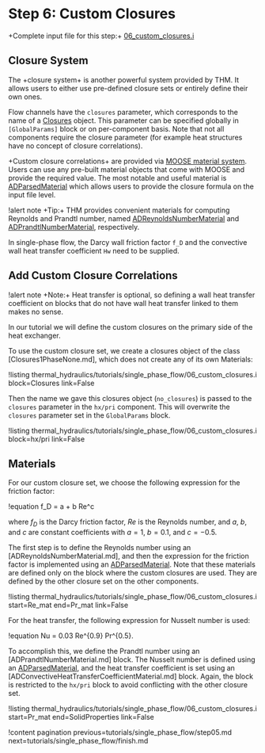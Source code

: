 # Step 6: Custom Closures

+Complete input file for this step:+ [06_custom_closures.i](thermal_hydraulics/tutorials/single_phase_flow/06_custom_closures.i)

## Closure System

The +closure system+ is another powerful system provided by THM.
It allows users to either use pre-defined closure sets or entirely define their own ones.

Flow channels have the `closures` parameter, which corresponds to the name of
a [Closures](syntax/Closures/index.md) object.
This parameter can be specified globally in `[GlobalParams]` block or on per-component basis.
Note that not all components require the closure parameter (for example heat structures have no
concept of closure correlations).

+Custom closure correlations+ are provided via [MOOSE material system](/syntax/Materials/).
Users can use any pre-built material objects that come with MOOSE and provide the required value.
The most notable and useful material is [ADParsedMaterial](ParsedMaterial.md) which allows users to
provide the closure formula on the input file level.

!alert note
+Tip:+ THM provides convenient materials for computing Reynolds and Prandtl number, named
[ADReynoldsNumberMaterial](ADReynoldsNumberMaterial.md) and
[ADPrandtlNumberMaterial](ADPrandtlNumberMaterial.md), respectively.


In single-phase flow, the Darcy wall friction factor `f_D` and the convective wall heat transfer
coefficient `Hw` need to be supplied.


## Add Custom Closure Correlations


!alert note
+Note:+ Heat transfer is optional, so defining a wall heat transfer coefficient on blocks that
do not have wall heat transfer linked to them makes no sense.

In our tutorial we will define the custom closures on the primary side of the heat exchanger.

To use the custom closure set, we create a closures object of the class [Closures1PhaseNone.md],
which does not create any of its own Materials:

!listing thermal_hydraulics/tutorials/single_phase_flow/06_custom_closures.i
         block=Closures
         link=False

Then the name we gave this closures object (`no_closures`) is passed to the `closures` parameter in the `hx/pri` component. This will overwrite the `closures` parameter set in the `GlobalParams` block.


!listing thermal_hydraulics/tutorials/single_phase_flow/06_custom_closures.i
         block=hx/pri
         link=False

## Materials

For our custom closure set, we choose the following expression for the friction factor:

!equation
f_D = a + b Re^c

where $f_D$ is the Darcy friction factor, $Re$ is the Reynolds number, and $a$, $b$, and $c$ are constant coefficients with $a = 1$, $b = 0.1$, and $c = -0.5$.

The first step is to define the Reynolds number using an [ADReynoldsNumberMaterial.md], and then the expression for the friction factor is implemented using an [ADParsedMaterial](ParsedMaterial.md). Note that these materials are defined only on the block where the custom closures are used. They are defined by the other closure set on the other components.

!listing thermal_hydraulics/tutorials/single_phase_flow/06_custom_closures.i
         start=Re_mat
         end=Pr_mat
         link=False

For the heat transfer, the following expression for Nusselt number is used:

!equation
Nu = 0.03 Re^{0.9} Pr^{0.5}.

To accomplish this, we define the Prandtl number using an [ADPrandtlNumberMaterial.md] block. The Nusselt number is defined using an [ADParsedMaterial](ParsedMaterial.md), and the heat transfer coefficient is set using an [ADConvectiveHeatTransferCoefficientMaterial.md] block. Again, the block is restricted to the `hx/pri` block to avoid conflicting with the other closure set.

!listing thermal_hydraulics/tutorials/single_phase_flow/06_custom_closures.i
         start=Pr_mat
         end=SolidProperties
         link=False

!content pagination previous=tutorials/single_phase_flow/step05.md
                    next=tutorials/single_phase_flow/finish.md
